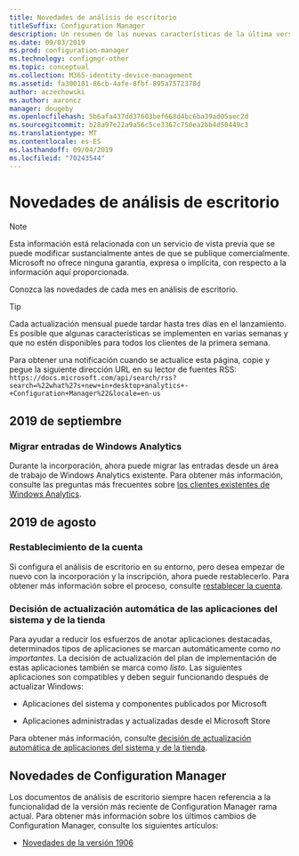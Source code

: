 ```yaml
---
title: Novedades de análisis de escritorio
titleSuffix: Configuration Manager
description: Un resumen de las nuevas características de la última versión mensual del servicio en la nube de análisis de escritorio.
ms.date: 09/03/2019
ms.prod: configuration-manager
ms.technology: configmgr-other
ms.topic: conceptual
ms.collection: M365-identity-device-management
ms.assetid: fa300181-86cb-4afe-8fbf-895a7572378d
author: aczechowski
ms.author: aaroncz
manager: dougeby
ms.openlocfilehash: 5b6afa437dd37603bef668d4bc6ba39ad05aec2d
ms.sourcegitcommit: b28a97e22a9a56c5ce3367c750ea2bb4d50449c3
ms.translationtype: MT
ms.contentlocale: es-ES
ms.lasthandoff: 09/04/2019
ms.locfileid: "70243544"
---
```

# <a name="whats-new-in-desktop-analytics"></a>Novedades de análisis de escritorio

> [!Note]  
> Esta información está relacionada con un servicio de vista previa que se puede modificar sustancialmente antes de que se publique comercialmente. Microsoft no ofrece ninguna garantía, expresa o implícita, con respecto a la información aquí proporcionada.  

Conozca las novedades de cada mes en análisis de escritorio.

> [!Tip]
> Cada actualización mensual puede tardar hasta tres días en el lanzamiento. Es posible que algunas características se implementen en varias semanas y que no estén disponibles para todos los clientes de la primera semana.

Para obtener una notificación cuando se actualice esta página, copie y pegue la siguiente dirección URL en su lector de fuentes RSS: `https://docs.microsoft.com/api/search/rss?search=%22what%27s+new+in+desktop+analytics+-+Configuration+Manager%22&locale=en-us`
<!-- a locale is required for the RSS search string -->

## <a name="september-2019"></a>2019 de septiembre

### <a name="migrate-inputs-from-windows-analytics"></a>Migrar entradas de Windows Analytics

<!-- 4252663 -->

Durante la incorporación, ahora puede migrar las entradas desde un área de trabajo de Windows Analytics existente. Para obtener más información, consulte las preguntas más frecuentes sobre [los clientes existentes de Windows Analytics](/sccm/desktop-analytics/faq#existing-windows-analytics-customers).


## <a name="august-2019"></a>2019 de agosto

### <a name="reset-your-account"></a>Restablecimiento de la cuenta

<!-- 3733897 -->

Si configura el análisis de escritorio en su entorno, pero desea empezar de nuevo con la incorporación y la inscripción, ahora puede restablecerlo. Para obtener más información sobre el proceso, consulte [restablecer la cuenta](/sccm/desktop-analytics/account-reset).

### <a name="automatic-upgrade-decision-of-system-and-store-apps"></a>Decisión de actualización automática de las aplicaciones del sistema y de la tienda

<!-- 3587232 -->

Para ayudar a reducir los esfuerzos de anotar aplicaciones destacadas, determinados tipos de aplicaciones se marcan automáticamente como *no importantes*. La decisión de actualización del plan de implementación de estas aplicaciones también se marca como *listo*. Las siguientes aplicaciones son compatibles y deben seguir funcionando después de actualizar Windows:

- Aplicaciones del sistema y componentes publicados por Microsoft

- Aplicaciones administradas y actualizadas desde el Microsoft Store

Para obtener más información, consulte [decisión de actualización automática de aplicaciones del sistema y de la tienda](/sccm/desktop-analytics/about-assets#bkmk_plan-autoapp).


## <a name="whats-new-in-configuration-manager"></a>Novedades de Configuration Manager

Los documentos de análisis de escritorio siempre hacen referencia a la funcionalidad de la versión más reciente de Configuration Manager rama actual. Para obtener más información sobre los últimos cambios de Configuration Manager, consulte los siguientes artículos:

<!-- - [What's new in version 1910](/sccm/core/plan-design/changes/whats-new-in-version-1910#bkmk_da) -->

- [Novedades de la versión 1906](/sccm/core/plan-design/changes/whats-new-in-version-1906#bkmk_da)
